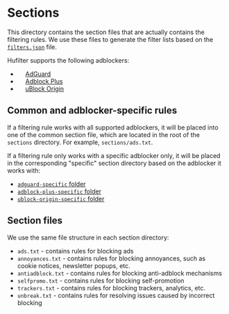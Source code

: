 # Sections

This directory contains the section files that are actually contains the filtering rules. We use these files to generate
the filter lists based on the [`filters.json`][filters-json] file.

Hufilter supports the following adblockers:

- <img src="https://cdn.adguard.com/website/github.com/AGLint/adg_logo.svg" width="14px"> [AdGuard][adg-url]
- <img src="https://cdn.adguard.com/website/github.com/AGLint/abp_logo.svg" width="14px"> [Adblock Plus][abp-url]
- <img src="https://cdn.adguard.com/website/github.com/AGLint/ubo_logo.svg" width="14px"> [uBlock Origin][ubo-url]

## Common and adblocker-specific rules

If a filtering rule works with all supported adblockers, it will be placed into one of the common section file, which
are located in the root of the `sections` directory. For example, `sections/ads.txt`.

If a filtering rule only works with a specific adblocker only, it will be placed in the corresponding "specific"
section directory based on the adblocker it works with:

- [`adguard-specific` folder][adg-section]
- [`adblock-plus-specific` folder][abp-section]
- [`ublock-origin-specific` folder][ubo-section]

## Section files

We use the same file structure in each section directory:

- `ads.txt` - contains rules for blocking ads
- `annoyances.txt` - contains rules for blocking annoyances, such as cookie notices, newsletter popups, etc.
- `antiadblock.txt` - contains rules for blocking anti-adblock mechanisms
- `selfpromo.txt` - contains rules for blocking self-promotion
- `trackers.txt` - contains rules for blocking trackers, analytics, etc.
- `unbreak.txt` - contains rules for resolving issues caused by incorrect blocking

[abp-section]: https://github.com/hufilter/hufilter-dev/tree/master/sections/adblock-plus-specific
[abp-url]: https://adblockplus.org
[adg-section]: https://github.com/hufilter/hufilter-dev/tree/master/sections/adguard-specific
[adg-url]: https://adguard.com
[filters-json]: https://github.com/hufilter/hufilter-dev/blob/master/filters.json
[ubo-section]: https://github.com/hufilter/hufilter-dev/tree/master/sections/ublock-origin-specific
[ubo-url]: https://github.com/gorhill/uBlock
